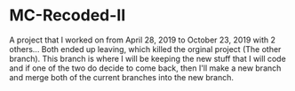 # MC-Recoded-II
A project that I worked on from April 28, 2019 to October 23, 2019 with 2 others... Both ended up leaving, which killed the orginal project (The other branch). This branch is where I will be keeping the new stuff that I will code and if one of the two do decide to come back, then I'll make a new branch and merge both of the current branches into the new branch.
